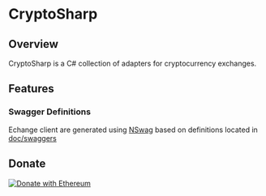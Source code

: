 # CryptoSharp

## Overview

CryptoSharp is a C# collection of adapters for cryptocurrency exchanges.

## Features

### Swagger Definitions

Echange client are generated using [NSwag](https://github.com/RSuter/NSwag) based on definitions located in [doc/swaggers]()

## Donate

[![Donate with Ethereum](https://en.cryptobadges.io/badge/small/0x4F82A1BD7E5a6d1658BEd3a449B8Dd6D77369e50)](https://en.cryptobadges.io/donate/0x4F82A1BD7E5a6d1658BEd3a449B8Dd6D77369e50)
